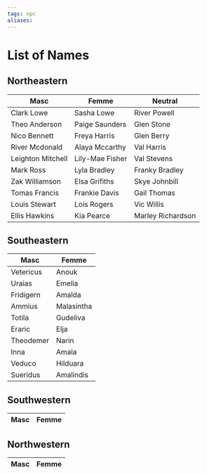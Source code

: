 ```yaml
---
tags: npc
aliases:
---
```

# List of Names
## Northeastern
Masc | Femme | Neutral
--------|--------|--------
Clark Lowe  | Sasha Lowe | River Powell
Theo Anderson  | Paige Saunders | Glen Stone
Nico Bennett  | Freya Harris | Glen Berry
River Mcdonald  | Alaya Mccarthy | Val Harris
Leighton Mitchell  | Lily-Mae Fisher | Val Stevens
Mark Ross  | Lyla Bradley | Franky Bradley
Zak Williamson | Elsa Grifiths | Skye Johnbill
Tomas Francis  | Frankie Davis | Gail Thomas
Louis Stewart  | Lois Rogers | Vic Willis
Ellis Hawkins | Kia Pearce | Marley Richardson

## Southeastern
Masc | Femme
----|----
Vetericus  | Anouk
Uraias  | Emelia
Fridigern  | Amalda
Ammius  | Malasintha
Totila  | Gudeliva
Eraric  | Elja
Theodemer | Narin  
Inna  | Amala
Veduco  | Hilduara
Sueridus | Amalindis

## Southwestern
Masc | Femme
---|---


## Northwestern
Masc | Femme
---|---	